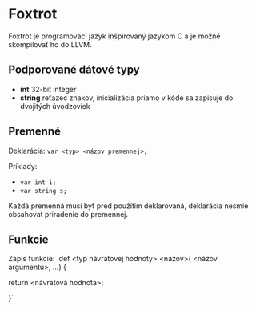 Foxtrot
=============

Foxtrot je programovací jazyk inšpirovaný jazykom C a je možné skompilovať ho do LLVM.

Podporované dátové typy
-------------
* **int** 32-bit integer
* **string** reťazec znakov, inicializácia priamo v kóde sa zapisuje do dvojitých úvodzoviek


Premenné
-------------

Deklarácia:
`var <typ> <názov premennej>;`

Príklady:
* `var int i;`
* `var string s;`

Každá premenná musí byť pred použítím deklarovaná, deklarácia nesmie obsahovat priradenie
do premennej.

Funkcie
-------------

Zápis funkcie:
`def <typ návratovej hodnoty> <názov>(<typ> <názov argumentu>, ...) {  

  return <návratová hodnota>;  

}`
